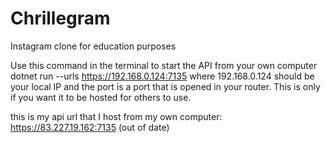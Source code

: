 # Chrillegram
Instagram clone for education purposes


Use this command in the terminal to start the API from your own computer dotnet run --urls https://192.168.0.124:7135 where 192.168.0.124 should be your local IP and the port is a port that is opened in your router. This is only if you want it to be hosted for others to use.

this is my api url that I host from my own computer: https://83.227.19.162:7135 (out of date)
